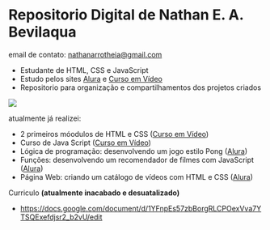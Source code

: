 # Repositorio Digital de Nathan E. A. Bevilaqua
  email de contato: nathanarrotheia@gmail.com
 
+ Estudante de HTML, CSS e JavaScript
+ Estudo pelos sites [Alura](https://www.alura.com.br) e [Curso em Vídeo](https://www.cursoemvideo.com)
+ Repositorio para organização e compartilhamentos dos projetos criados

![](https://i.pinimg.com/originals/18/e0/64/18e0641748101b3f7275f5723d4405f0.gif)

atualmente já realizei:
+ 2 primeiros móodulos de HTML e CSS ([Curso em Vídeo](https://www.cursoemvideo.com))
+ Curso de Java Script ([Curso em Vídeo](https://www.cursoemvideo.com))
+ Lógica de programação: desenvolvendo um jogo estilo Pong ([Alura](https://www.alura.com.br))
+ Funções: desenvolvendo um recomendador de filmes com JavaScript ([Alura](https://www.alura.com.br))
+ Página Web: criando um catálogo de vídeos com HTML e CSS ([Alura](https://www.alura.com.br))

Curriculo __**(atualmente inacabado e desuatalizado)**__
+ https://docs.google.com/document/d/1YFnpEs57zbBorgRLCPOexVva7YTSQExefdjsr2_b2vU/edit

